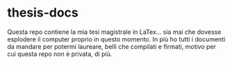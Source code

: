 # thesis-docs
Questa repo contiene la mia tesi magistrale in LaTex... sia mai che dovesse esplodere il computer proprio in questo momento.
In più ho tutti i documenti da mandare per potermi laureare, belli che compilati e firmati, motivo per cui questa repo non è privata, di più.
